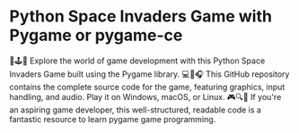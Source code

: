 # Python Space Invaders Game with Pygame or pygame-ce

🚀🕹️🐍 Explore the world of game development with this Python Space Invaders Game built using the Pygame library. 💻🎨🎧 This GitHub repository contains the complete source code for the game, featuring graphics, input handling, and audio. Play it on Windows, macOS, or Linux. 🎮🔍📖 If you're an aspiring game developer, this well-structured, readable code is a fantastic resource to learn pygame game programming.
